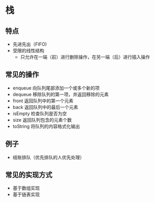 # 栈

## 特点

- 先进先出（FIFO)
- 受限的线性结构
    - 只允许在一端（前）进行删除操作，在另一端（后）进行插入操作

## 常见的操作

- enqueue 向队列尾部添加一个或多个新的项
- dequeue 移除队列的第一项，并返回移除的元素
- front 返回队列中的第一个元素
- back 返回队列中的最后一个元素
- isEmpty 检查队列是否为空
- size 返回队列包含的元素个数
- toString 将队列的内容格式化输出

## 例子

- 结账排队（优先排队的人优先处理）

## 常见的实现方式

- 基于数组实现
- 基于链表实现
